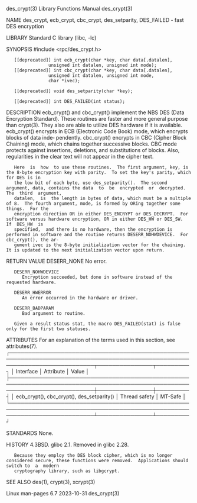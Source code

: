 des_crypt(3)							   Library Functions Manual							  des_crypt(3)

NAME
       des_crypt, ecb_crypt, cbc_crypt, des_setparity, DES_FAILED - fast DES encryption

LIBRARY
       Standard C library (libc, -lc)

SYNOPSIS
       #include <rpc/des_crypt.h>

       [[deprecated]] int ecb_crypt(char *key, char data[.datalen],
				    unsigned int datalen, unsigned int mode);
       [[deprecated]] int cbc_crypt(char *key, char data[.datalen],
				    unsigned int datalen, unsigned int mode,
				    char *ivec);

       [[deprecated]] void des_setparity(char *key);

       [[deprecated]] int DES_FAILED(int status);

DESCRIPTION
       ecb_crypt()  and cbc_crypt() implement the NBS DES (Data Encryption Standard).  These routines are faster and more general purpose than crypt(3).  They
       also are able to utilize DES hardware if it is available.  ecb_crypt() encrypts in ECB (Electronic Code Book) mode, which encrypts blocks of data inde‐
       pendently.  cbc_crypt() encrypts in CBC (Cipher Block Chaining) mode, which chains together successive blocks.  CBC mode protects  against  insertions,
       deletions, and substitutions of blocks.	Also, regularities in the clear text will not appear in the cipher text.

       Here  is	 how  to use these routines.  The first argument, key, is the 8-byte encryption key with parity.  To set the key's parity, which for DES is in
       the low bit of each byte, use des_setparity().  The second argument, data, contains the data  to	 be  encrypted	or  decrypted.	 The  third  argument,
       datalen,	 is  the length in bytes of data, which must be a multiple of 8.  The fourth argument, mode, is formed by ORing together some things.  For the
       encryption direction OR in either DES_ENCRYPT or DES_DECRYPT.  For software versus hardware encryption, OR in either DES_HW or DES_SW.	If  DES_HW  is
       specified,  and there is no hardware, then the encryption is performed in software and the routine returns DESERR_NOHWDEVICE.  For cbc_crypt(), the ar‐
       gument ivec is the 8-byte initialization vector for the chaining.  It is updated to the next initialization vector upon return.

RETURN VALUE
       DESERR_NONE
	      No error.

       DESERR_NOHWDEVICE
	      Encryption succeeded, but done in software instead of the requested hardware.

       DESERR_HWERROR
	      An error occurred in the hardware or driver.

       DESERR_BADPARAM
	      Bad argument to routine.

       Given a result status stat, the macro DES_FAILED(stat) is false only for the first two statuses.

ATTRIBUTES
       For an explanation of the terms used in this section, see attributes(7).
       ┌───────────────────────────────────────────────────────────────────────────────────────────────────────────────────────────┬───────────────┬─────────┐
       │ Interface														   │ Attribute	   │ Value   │
       ├───────────────────────────────────────────────────────────────────────────────────────────────────────────────────────────┼───────────────┼─────────┤
       │ ecb_crypt(), cbc_crypt(), des_setparity()										   │ Thread safety │ MT-Safe │
       └───────────────────────────────────────────────────────────────────────────────────────────────────────────────────────────┴───────────────┴─────────┘

STANDARDS
       None.

HISTORY
       4.3BSD.	glibc 2.1.  Removed in glibc 2.28.

       Because they employ the DES block cipher, which is no longer considered secure, these functions were removed.  Applications should switch to  a	modern
       cryptography library, such as libgcrypt.

SEE ALSO
       des(1), crypt(3), xcrypt(3)

Linux man-pages 6.7							  2023-10-31								  des_crypt(3)
